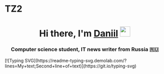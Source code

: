 # TZ2
<h1 align="center">Hi there, I'm <a href="https://Mariashat.ru/" target="_blank">Daniil</a> 
<img src="https://github.com/blackcater/blackcater/raw/main/images/Hi.gif" height="32"/></h1>
<h3 align="center">Computer science student, IT news writer from Russia 🇷🇺</h3>
[![Typing SVG](https://readme-typing-svg.demolab.com/?lines=My+text;Second+line+of+text)](https://git.io/typing-svg)
